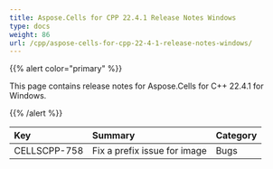 ```yaml
---
title: Aspose.Cells for CPP 22.4.1 Release Notes Windows
type: docs
weight: 86
url: /cpp/aspose-cells-for-cpp-22-4-1-release-notes-windows/
---
```


{{% alert color="primary" %}}

This page contains release notes for Aspose.Cells for C++ 22.4.1 for Windows.

{{% /alert %}}

|**Key**|**Summary**|**Category**|
| :- | :- | :- |
|CELLSCPP-758|Fix a prefix issue for image |Bugs|
